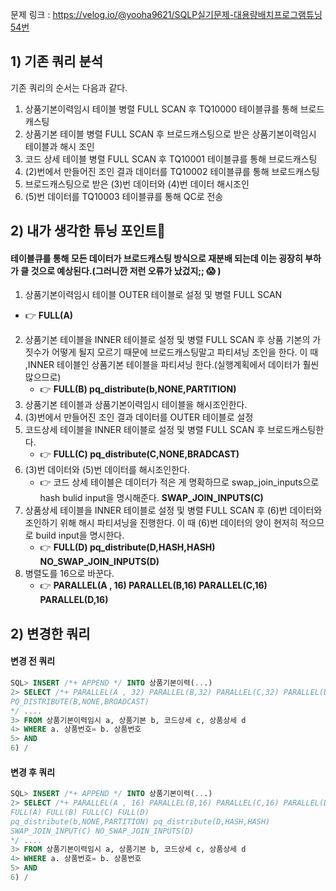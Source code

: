 문제 링크 : https://velog.io/@yooha9621/SQLP실기문제-대용량배치프로그램튜닝54번

## 1) 기존 쿼리 분석
기존 쿼리의 순서는 다음과 같다.

1. 상품기본이력임시 테이블 병렬 FULL SCAN 후 TQ10000 테이블큐를 통해 브로드캐스팅
 2. 상품기본 테이블 병렬 FULL SCAN 후 브로드캐스팅으로 받은 상품기본이력임시 테이블과 해시 조인
 3. 코드 상세 테이블 병렬 FULL SCAN 후 TQ10001 테이블큐를 통해 브로드캐스팅   
 4. (2)번에서 만들어진 조인 결과 데이터를 TQ10002 테이블큐를 통해 브로드캐스팅
 5. 브로드캐스팅으로 받은 (3)번 데이터와 (4)번 데이터 해시조인
 6. (5)번 데이터를 TQ10003 테이블큐를 통해 QC로 전송
   
## 2) 내가 생각한 튜닝 포인트🤔
#### 테이블큐를 통해 모든 데이터가 브로드캐스팅 방식으로 재분배 되는데 이는 굉장히 부하가 클 것으로 예상된다.(그러니깐 저런 오류가 났겄지;; 😱 )
1. 상품기본이력임시 테이블 OUTER 테이블로 설정 및 병렬 FULL SCAN 
  - 👉 **FULL(A)**
2. 상품기본 테이블을 INNER 테이블로 설정 및 병렬 FULL SCAN 후 상품 기본의 가짓수가 어떻게 될지 모르기 때문에 브로드캐스팅말고 파티셔닝 조인을 한다.
이 때 ,INNER 테이블인 상품기본 테이블을 파티셔닝 한다.(실행계획에서 데이터가 훨씬 많으므로)
   - 👉 **FULL(B) pq_distribute(b,NONE,PARTITION)**
3. 상품기본 테이블과 상품기본이력임시 테이블을 해시조인한다.
4. (3)번에서 만들어진 조인 결과 데이터를 OUTER 테이블로 설정
5. 코드상세 테이블을 INNER 테이블로 설정 및 병렬 FULL SCAN 후 브로드캐스팅한다.
   - 👉 **FULL(C) pq_distribute(C,NONE,BRADCAST)**
6. (3)번 데이터와 (5)번 데이터를 해시조인한다. 
   - 👉 코드 상세 테이블은 데이터가 적은 게 명확하므로 swap_join_inputs으로 hash bulid input을 명시해준다. **SWAP_JOIN_INPUTS(C)**
7. 상품상세 테이블을 INNER 테이블로 설정 및 병렬 FULL SCAN 후 (6)번 데이터와 조인하기 위해 해시 파티셔닝을 진행한다. 이 때 (6)번 데이터의 양이 현저히 적으므로 build input을 명시한다.
   - 👉 **FULL(D) pq_distribute(D,HASH,HASH) NO_SWAP_JOIN_INPUTS(D)**
8. 병렬도를 16으로 바꾼다.
   - 👉 **PARALLEL(A , 16) PARALLEL(B,16) PARALLEL(C,16) PARALLEL(D,16)**
## 2) 변경한 쿼리
#### 변경 전 쿼리
```sql
SQL> INSERT /*+ APPEND */ INTO 상품기본이력(...)
2> SELECT /*+ PARALLEL(A , 32) PARALLEL(B,32) PARALLEL(C,32) PARALLEL(D,32)
PQ_DISTRIBUTE(B,NONE,BROADCAST)
*/ ....
3> FROM 상품기본이력임시 a, 상품기본 b, 코드상세 c, 상품상세 d
4> WHERE a. 상품번호= b. 상품번호
5> AND
6) /

```
#### 변경 후 쿼리
```sql
SQL> INSERT /*+ APPEND */ INTO 상품기본이력(...)
2> SELECT /*+ PARALLEL(A , 16) PARALLEL(B,16) PARALLEL(C,16) PARALLEL(D,16)
FULL(A) FULL(B) FULL(C) FULL(D)
pq_distribute(b,NONE,PARTITION) pq_distribute(D,HASH,HASH)
SWAP_JOIN_INPUT(C) NO_SWAP_JOIN_INPUTS(D)
*/ ....
3> FROM 상품기본이력임시 a, 상품기본 b, 코드상세 c, 상품상세 d
4> WHERE a. 상품번호= b. 상품번호
5> AND
6) /
```
